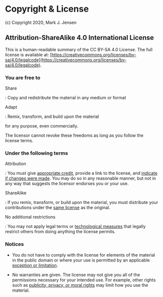 # Copyright & License

(c) Copyright 2020, Mark J. Jensen

## Attribution-ShareAlike 4.0 International License

This is a human-readable summary of the CC BY-SA 4.0 License. The full license is available at: [https://creativecommons.org/licenses/by-sa/4.0/legalcode](https://creativecommons.org/licenses/by-sa/4.0/legalcode).

### You are free to

Share

:   Copy and redistribute the material in any medium or format

Adapt

:   Remix, transform, and build upon the material

for any purpose, even commercially.

The licensor cannot revoke these freedoms as long as you follow the license terms.

### Under the following terms

Attribution

: You must give [appropriate credit](https://creativecommons.org/licenses/by-sa/4.0/#), provide a link to the license, and [indicate if changes were made](https://creativecommons.org/licenses/by-sa/4.0/#). You may do so in any reasonable manner, but not in any way that suggests the licensor endorses you or your use.

ShareAlike

:   If you remix, transform, or build upon the material, you must distribute your contributions under the [same license](https://creativecommons.org/licenses/by-sa/4.0/#) as the original.

No additional restrictions

:   You may not apply legal terms or [technological measures](https://creativecommons.org/licenses/by-sa/4.0/#) that legally restrict others from doing anything the license permits.

### Notices

- You do not have to comply with the license for elements of the material in the public domain or where your use is permitted by an applicable [exception or limitation](https://creativecommons.org/licenses/by-sa/4.0/#).

- No warranties are given. The license may not give you all of the permissions necessary for your intended use. For example, other rights such as [publicity, privacy, or moral rights](https://creativecommons.org/licenses/by-sa/4.0/#) may limit how you use the material.
